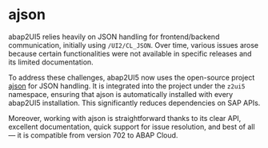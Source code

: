 # ajson

abap2UI5 relies heavily on JSON handling for frontend/backend communication, initially using `/UI2/CL_JSON`. Over time, various issues arose because certain functionalities were not available in specific releases and its limited documentation.

To address these challenges, abap2UI5 now uses the open-source project [ajson](https://github.com/sbcgua/ajson) for JSON handling. It is integrated into the project under the `z2ui5` namespace, ensuring that ajson is automatically installed with every abap2UI5 installation. This significantly reduces dependencies on SAP APIs.

Moreover, working with ajson is straightforward thanks to its clear API, excellent documentation, quick support for issue resolution, and best of all — it is compatible from version 702 to ABAP Cloud.
